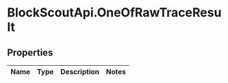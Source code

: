 # BlockScoutApi.OneOfRawTraceResult

## Properties
Name | Type | Description | Notes
------------ | ------------- | ------------- | -------------
